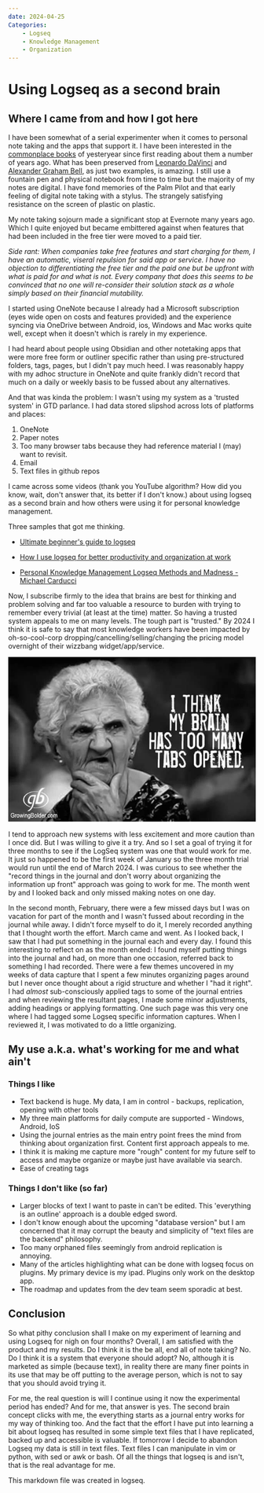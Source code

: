 ```yaml
---
date: 2024-04-25
Categories:
    - Logseq
    - Knowledge Management
    - Organization
---
```


# Using Logseq as a second brain

## Where I came from and how I got here

I have been somewhat of a serial experimenter when it comes to personal note taking and the apps that support it.  I have been interested in the [commonplace books](https://en.wikipedia.org/wiki/Commonplace_book) of yesteryear since first reading about them a number of years ago.  What has been preserved from [Leonardo DaVinci](https://archive.org/details/noteboo00leon/page/n7/mode/2up) and [Alexander Graham Bell](https://www.loc.gov/resource/magbell.25300102/?sp=13&st=image), as just two examples, is amazing. I still use a fountain pen and physical notebook from time to time but the majority of my notes are digital.  I have fond memories of the Palm Pilot and that early feeling of digital note taking with a stylus.  The strangely satisfying resistance on the screen of plastic on plastic.

My note taking sojourn made a significant stop at Evernote many years ago.  Which I quite enjoyed but became embittered against when features that had been included in the free tier were moved to a paid tier.  

*Side rant: When companies take free features and start charging for them, I have an automatic, viseral repulsion for said app or service.  I have no objection to differentiating the free tier and the paid one but be upfront with what is paid for and what is not.  Every company that does this seems to be convinced that no one will re-consider their solution stack as a whole simply based on their financial mutability.*

I started using OneNote because I already had a Microsoft subscription (eyes wide open on costs and features provided) and the experience syncing via OneDrive between Android, ios, Windows and Mac works quite well, except when it doesn't which is rarely in my experience.

I had heard about people using Obsidian and other notetaking apps that were more free form or outliner specific rather than using pre-structured folders, tags, pages, but I didn't pay much heed.  I was reasonably happy with my adhoc structure in OneNote and quite frankly didn't record that much on a daily or weekly basis to be fussed about any alternatives.  

And that was kinda the problem: I wasn't using my system as a 'trusted system' in GTD parlance.  I had data stored slipshod across lots of platforms and places:

1. OneNote
2. Paper notes
3. Too many browser tabs because they had reference material I (may) want to revisit.
4. Email
5. Text files in github repos

I came across some videos (thank you YouTube algorithm? How did you know, wait, don't answer that, its better if I don't know.) about using logseq as a second brain and how others were using it for personal knowledge management.  

Three samples that got me thinking.

- [Ultimate beginner's guide to logseq](https://youtu.be/asEesjv0kTs?si=mIyW700BBZJv0EHO)

- [How I use logseq for better productivity and organization at work](https://youtu.be/pS5fyFWsZT4?si=epS_vhdRZrQ5pFMP)

- [Personal Knowledge Management Logseq Methods and Madness - Michael Carducci](https://youtu.be/qWQD2leCpCQ?si=Xa7nu0Kv5KuZWmVo)


Now, I subscribe firmly to the idea that brains are best for thinking and problem solving and far too valuable a resource to burden with trying to remember every trivial (at least at the time) matter.  So having a trusted system appeals to me on many levels.  The tough part is "trusted."  By 2024 I think it is safe to say that most knowledge workers have been impacted by oh-so-cool-corp dropping/cancelling/selling/changing the pricing model overnight of their wizzbang widget/app/service.

![](./brain-tabs.jpg)

I tend to approach new systems with less excitement and more caution than I once did.  But I was willing to give it a try.  And so I set a goal of trying it for three months to see if the LogSeq system was one that would work for me.  It just so happened to be the first week of January so the three month trial would run until the end of March 2024.  I was curious to see whether the "record things in the journal and don't worry about organizing the information up front" approach was going to work for me.  The month went by and I looked back and only missed making notes on one day.

In the second month, February, there were a few missed days but I was on vacation for part of the month and I wasn't fussed about recording in the journal while away.  I didn't force myself to do it, I merely recorded anything that I thought worth the effort.
March came and went.  As I looked back, I saw that I had put something in the journal each and every day.  I found this interesting to reflect on as the month ended: I found myself putting things into the journal and had, on more than one occasion, referred back to something I had recorded.
There were a few themes uncovered in my weeks of data capture that I spent a few minutes organizing pages around but I never once thought about a rigid structure and whether I "had it right".  I had *almost* sub-consciously applied tags to some of the journal entries and when reviewing the resultant pages, I made some minor adjustments, adding headings or applying formatting.  One such page was this very one where I had tagged some Logseq specific information captures.  When I reviewed it, I was motivated to do a little organizing.

## My use a.k.a. what's working for me and what ain't

### Things I like
- Text backend is huge.  My data, I am in control - backups, replication, opening with other tools
- My three main platforms for daily compute are supported - Windows, Android, IoS
- Using the journal entries as the main entry point frees the mind from thinking about organization first.  Content first approach appeals to me.
- I think it is making me capture more "rough" content for my future self to access and maybe organize or maybe just have available via search.
- Ease of creating tags

### Things I don't like (so far)
- Larger blocks of text I want to paste in can't be edited.  This 'everything is an outline' approach is a double edged sword.
- I don't know enough about the upcoming "database version" but I am concerned that it may corrupt the beauty and simplicity of "text files are the backend" philosophy.
- Too many orphaned files seemingly from android replication is annoying.
- Many of the articles highlighting what can be done with logseq focus on plugins.  My primary device is my ipad.  Plugins only work on the desktop app.
- The roadmap and updates from the dev team seem sporadic at best.

## Conclusion

So what pithy conclusion shall I make on my experiment of learning and using Logseq for nigh on four months?  Overall, I am satisfied with the product and my results.  Do I think it is the be all, end all of note taking?  No.  Do I think it is a system that everyone should adopt? No, although it is marketed as simple (because text), in reality there are many finer points in its use that may be off putting to the average person, which is not to say that you should avoid trying it.  

For me, the real question is will I continue using it now the experimental period has ended? And for me, that answer is yes.  The second brain concept clicks with me, the everything starts as a journal entry works for my way of thinking too.  And the fact that the effort I have put into learning a bit about logseq has resulted in some simple text files that I have replicated, backed up and accessible is valuable.  If tomorrow I decide to abandon Logseq my data is still in text files.  Text files I can manipulate in vim or python, with sed or awk or bash.  Of all the things that logseq is and isn't, that is the real advantage for me.

This markdown file was created in logseq.
